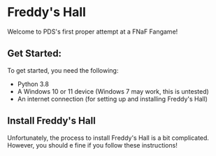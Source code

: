 # Freddy's Hall

Welcome to PDS's first proper attempt at a FNaF Fangame!


## Get Started:
To get started, you need the following:
- Python 3.8
- A Windows 10 or 11 device (Windows 7 may work, this is untested)
- An internet connection (for setting up and installing Freddy's Hall)

## Install Freddy's Hall
Unfortunately, the process to install Freddy's Hall is a bit complicated. However, you should e fine if you follow these instructions!
